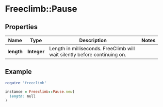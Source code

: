 # Freeclimb::Pause

## Properties

| Name | Type | Description | Notes |
| ---- | ---- | ----------- | ----- |
| **length** | **Integer** | Length in milliseconds. FreeClimb will wait silently before continuing on. |  |

## Example

```ruby
require 'freeclimb'

instance = Freeclimb::Pause.new(
  length: null
)
```

